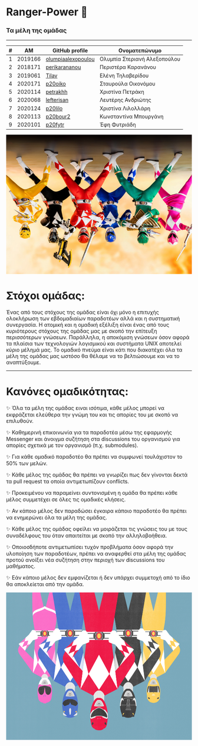 # Ranger-Power 🌈


### Τα μέλη της ομάδας
---
| # | ΑΜ | GitHub profile | Ονοματεπώνυμο |
| -- | -- | -- | -- |
| 1 | 2019166| [olumpiaalexopoulou](https://github.com/olumpiaalexopoulou) | Ολυμπία Στεριανή Αλεξοπούλου |
| 2 | 2018171 | [perikarananou](https://github.com/perikarananou) | Περιστέρα Καρανάνου |
| 3 | 2019061 | [Tilav](https://github.com/tilav) | Ελένη Τηλαβερίδου |
| 4 | 2020171 | [p20oiko](https://github.com/p20oiko) | Σταυρούλα Οικονόμου |
| 5 | 2020114 | [petrakhh](https://github.com/petrakhh) | Χριστίνα Πετράκη |
| 6 | 2020068 | [lefterisan](https://github.com/lefterisan) | Λευτέρης Ανδριώτης |
| 7 | 2020124 | [p20lilo](https://github.com/p20lilo) | Χριστίνα Λιλολλάρη |
| 8 | 2020113 | [p20bour2](https://github.com/p20bour2) | Κωνσταντίνα Μπουργάνη |
| 9 | 2020101 | [p20fytr](https://github.com/p20fytr) | Έφη Φυτριάδη |



![](https://github.com/Ranger-Power/.github/blob/main/profile/photos/b1e1f4b7-8b40-4fa2-bb68-6ef0422c1d3d.jpg)

# Στόχοι ομάδας: 

Ένας από τους στόχους της ομάδας είναι όχι μόνο η επιτυχής ολοκλήρωση των εβδομαδιαίων παραδοτέων αλλά και η συστηματική συνεργασία. Η ατομική και η ομαδική εξέλιξη είναι ένας από τους κυριότερους στόχους της ομάδας μας με σκοπό την επίτευξη περισσότερων γνώσεων. Παράλληλα, η αποκόμιση γνώσεων όσον αφορά τα πλαίσια των τεχνολογιών λογισμικού και συστήματα UNIX αποτελεί κύριο μέλημά μας. Το ομαδικό πνεύμα είναι κάτι που διακατέχει όλα τα μέλη της ομάδας μας ωστόσο θα θέλαμε να το βελτιώσουμε και να το αναπτύξουμε.

___

# Κανόνες ομαδικότητας:

:sparkles: Όλα τα μέλη της ομάδας ειναι ισότιμα, κάθε μέλος μπορεί να εκφράζεται ελεύθερα την γνώμη του και τις απορίες του με σκοπό να επιλυθούν.

:sparkles: Καθημερινή επικοινωνία για τα παραδοτέα μέσω της εφαρμογής Messenger και άνοιγμα συζήτηση στα discussions του οργανισμού για απορίες σχετικά με τον οργανισμό (π.χ. submodules).

:sparkles: Για κάθε ομαδικό παραδοτέο θα πρέπει να συμφωνεί τουλάχιστον το 50% των μελών.

:sparkles: Κάθε μέλος της ομάδας θα πρέπει να γνωρίζει πως δεν γίνονται δεκτά τα pull request τα οποία αντιμετωπίζουν conflicts. 

:sparkles: Προκειμένου να παραμείνει συντονισμένη η ομάδα θα πρέπει κάθε μέλος συμμετέχει σε όλες τις ομαδικές κλήσεις.

:sparkles: Αν κάποιο μέλος δεν παραδώσει έγκαιρα κάποιο παραδοτέο θα πρέπει να ενημερώνει όλα τα μέλη της ομάδας.

:sparkles: Κάθε μέλος της ομάδας οφείλει να μοιράζεται τις γνώσεις του με τους συναδέλφους του όταν απαιτείται με σκοπό την αλληλοβοήθεια.

:sparkles: Οποιοσδήποτε αντιμετωπίσει τυχόν προβλήματα όσον αφορά την υλοποίηση των παραδοτέων, πρέπει να αναφερθεί στα μέλη της ομάδας προτού ανοίξει νέα συζήτηση στην περιοχή των discussions του μαθήματος.

:sparkles: Εάν κάποιο μέλος δεν εμφανίζεται ή δεν υπάρχει συμμετοχή από το ίδιο θα αποκλείεται από την ομάδα.





<img src="https://github.com/Ranger-Power/.github/blob/main/profile/photos/power-rangers_final_wide-d431032be9ea4662eaa3a33f35b6c194dd938d98.jpg" alt="" width="640" height="400">









<!--

**Here are some ideas to get you started:**

🙋‍♀️ A short introduction - what is your organization all about?
🌈 Contribution guidelines - how can the community get involved?
👩‍💻 Useful resources - where can the community find your docs? Is there anything else the community should know?
🍿 Fun facts - what does your team eat for breakfast?
🧙 Remember, you can do mighty things with the power of [Markdown](https://docs.github.com/github/writing-on-github/getting-started-with-writing-and-formatting-on-github/basic-writing-and-formatting-syntax)
-->
